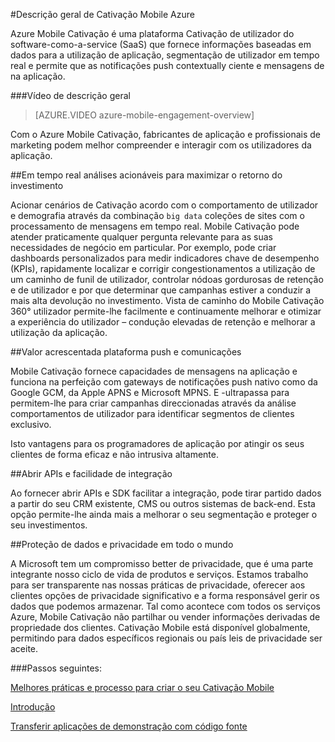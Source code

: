 <properties
    pageTitle="Descrição geral de Cativação móvel | Microsoft Azure"
    description="Descrição geral do Azure Cativação móvel"
    services="mobile-engagement"
    documentationCenter="mobile"
    authors="piyushjo"
    manager="erikre"
    editor="" />

<tags
    ms.service="mobile-engagement"
    ms.workload="mobile"
    ms.tgt_pltfrm="mobile-multiple"
    ms.devlang="na"
    ms.topic="hero-article" 
    ms.date="01/04/2016"
    ms.author="piyushjo;matt-gibbs" />

#<a name="azure-mobile-engagement-overview"></a>Descrição geral de Cativação Mobile Azure

Azure Mobile Cativação é uma plataforma Cativação de utilizador do software-como-a-service (SaaS) que fornece informações baseadas em dados para a utilização de aplicação, segmentação de utilizador em tempo real e permite que as notificações push contextually ciente e mensagens de na aplicação.

###<a name="overview-video"></a>Vídeo de descrição geral
> [AZURE.VIDEO azure-mobile-engagement-overview]

Com o Azure Mobile Cativação, fabricantes de aplicação e profissionais de marketing podem melhor compreender e interagir com os utilizadores da aplicação.

##<a name="real-time-actionable-analytics-to-maximize-return-on-investment"></a>Em tempo real análises acionáveis para maximizar o retorno do investimento

Acionar cenários de Cativação acordo com o comportamento de utilizador e demografia através da combinação `big data` coleções de sites com o processamento de mensagens em tempo real. Mobile Cativação pode atender praticamente qualquer pergunta relevante para as suas necessidades de negócio em particular. Por exemplo, pode criar dashboards personalizados para medir indicadores chave de desempenho (KPIs), rapidamente localizar e corrigir congestionamentos a utilização de um caminho de funil de utilizador, controlar nódoas gordurosas de retenção e de utilizador e por que determinar que campanhas estiver a conduzir a mais alta devolução no investimento. Vista de caminho do Mobile Cativação 360° utilizador permite-lhe facilmente e continuamente melhorar e otimizar a experiência do utilizador – condução elevadas de retenção e melhorar a utilização da aplicação.

##<a name="value-added-push-and-communications-platform"></a>Valor acrescentada plataforma push e comunicações

Mobile Cativação fornece capacidades de mensagens na aplicação e funciona na perfeição com gateways de notificações push nativo como da Google GCM, da Apple APNS e Microsoft MPNS. E -ultrapassa para permitem-lhe para criar campanhas direccionadas através da análise comportamentos de utilizador para identificar segmentos de clientes exclusivo.

Isto vantagens para os programadores de aplicação por atingir os seus clientes de forma eficaz e não intrusiva altamente.

##<a name="open-apis-and-ease-of-integration"></a>Abrir APIs e facilidade de integração

Ao fornecer abrir APIs e SDK facilitar a integração, pode tirar partido dados a partir do seu CRM existente, CMS ou outros sistemas de back-end. Esta opção permite-lhe ainda mais a melhorar o seu segmentação e proteger o seu investimentos.

##<a name="data-protection--privacy-across-the-globe"></a>Proteção de dados e privacidade em todo o mundo

A Microsoft tem um compromisso better de privacidade, que é uma parte integrante nosso ciclo de vida de produtos e serviços. Estamos trabalho para ser transparente nas nossas práticas de privacidade, oferecer aos clientes opções de privacidade significativo e a forma responsável gerir os dados que podemos armazenar. Tal como acontece com todos os serviços Azure, Mobile Cativação não partilhar ou vender informações derivadas de propriedade dos clientes. Cativação Mobile está disponível globalmente, permitindo para dados específicos regionais ou país leis de privacidade ser aceite.

###<a name="next-steps"></a>Passos seguintes:

[Melhores práticas e processo para criar o seu Cativação Mobile](mobile-engagement-getting-started-best-practices.md)

[Introdução](/documentation/services/mobile-engagement/)

[Transferir aplicações de demonstração com código fonte](https://aka.ms/azmedemoapps)
